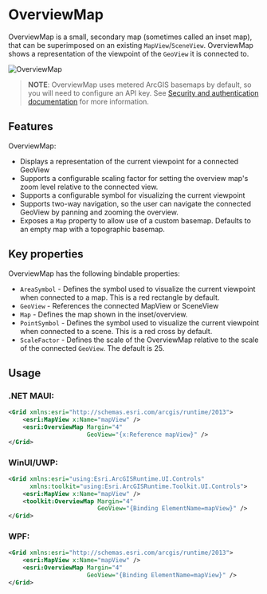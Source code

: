 # OverviewMap

OverviewMap is a small, secondary map (sometimes called an inset map), that can be superimposed on an existing `MapView`/`SceneView`. OverviewMap shows a representation of the viewpoint of the `GeoView` it is connected to.

![OverviewMap](https://user-images.githubusercontent.com/29742178/121975740-34f07000-cd37-11eb-9162-462925cb3fe7.png)

> **NOTE**: OverviewMap uses metered ArcGIS basemaps by default, so you will need to configure an API key. See [Security and authentication documentation](https://developers.arcgis.com/documentation/mapping-apis-and-services/security/#api-keys) for more information.

## Features

OverviewMap:

- Displays a representation of the current viewpoint for a connected GeoView
- Supports a configurable scaling factor for setting the overview map's zoom level relative to the connected view.
- Supports a configurable symbol for visualizing the current viewpoint
- Supports two-way navigation, so the user can navigate the connected GeoView by panning and zooming the overview.
- Exposes a `Map` property to allow use of a custom basemap. Defaults to an empty map with a topographic basemap.

## Key properties

OverviewMap has the following bindable properties:

- `AreaSymbol` - Defines the symbol used to visualize the current viewpoint when connected to a map. This is a red rectangle by default.
- `GeoView` - References the connected MapView or SceneView
- `Map` - Defines the map shown in the inset/overview.
- `PointSymbol` - Defines the symbol used to visualize the current viewpoint when connected to a scene. This is a red cross by default.
- `ScaleFactor` - Defines the scale of the OverviewMap relative to the scale of the connected `GeoView`. The default is 25.

## Usage

### .NET MAUI:

```xml
<Grid xmlns:esri="http://schemas.esri.com/arcgis/runtime/2013">
    <esri:MapView x:Name="mapView" />
    <esri:OverviewMap Margin="4"
                      GeoView="{x:Reference mapView}" />
</Grid>
```

### WinUI/UWP:

```xml
<Grid xmlns:esri="using:Esri.ArcGISRuntime.UI.Controls"
      xmlns:toolkit="using:Esri.ArcGISRuntime.Toolkit.UI.Controls">
    <esri:MapView x:Name="mapView" />
    <toolkit:OverviewMap Margin="4"
                         GeoView="{Binding ElementName=mapView}" />
</Grid>
```

### WPF:

```xml
<Grid xmlns:esri="http://schemas.esri.com/arcgis/runtime/2013">
    <esri:MapView x:Name="mapView" />
    <esri:OverviewMap Margin="4"
                      GeoView="{Binding ElementName=mapView}" />
</Grid>
```
